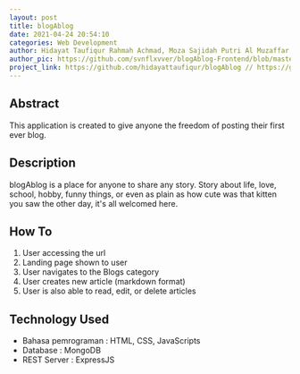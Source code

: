 ```yaml
---
layout: post
title: blogAblog
date: 2021-04-24 20:54:10
categories: Web Development
author: Hidayat Taufiqur Rahmah Achmad, Moza Sajidah Putri Al Muzaffar
author_pic: https://github.com/svnflxvver/blogAblog-Frontend/blob/master/img/Dayat.png // https://github.com/svnflxvver/blogAblog-Frontend/blob/master/img/Moza.png
project_link: https://github.com/hidayattaufiqur/blogAblog // https://github.com/svnflxvver/blogAblog
---
```


## Abstract

This application is created to give anyone the freedom of posting their first ever blog.

## Description

blogAblog is a place for anyone to share any story. Story about life, love, school, hobby, funny things, or even as plain as how cute was that kitten you saw the other day, it's all welcomed here.

## How To

1. User accessing the url
2. Landing page shown to user
3. User navigates to the Blogs category
4. User creates new article (markdown format)
5. User is also able to read, edit, or delete articles

## Technology Used

- Bahasa pemrograman : HTML, CSS, JavaScripts
- Database : MongoDB
- REST Server : ExpressJS
